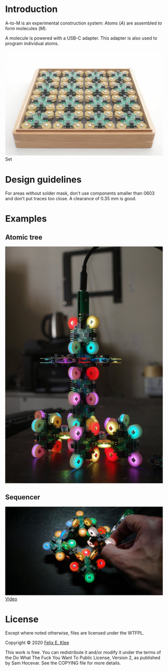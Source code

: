 Introduction
============

A-to-M is an experimental construction system: Atoms (*A*) are
assembled *to* form molecules (*M*).

A molecule is powered with a USB-C adapter. This adapter is also used
to program individual atoms.

![Set](images/set.jpg)
Set


Design guidelines
=================

For areas without solder mask, don’t use components smaller than 0603
and don’t put traces too close. A clearance of 0.35 mm is good.


Examples
========

Atomic tree
-----------

![Atomic tree](images/atomic-tree.jpg)


Sequencer
---------

[![Sequencer](images/sequencer.jpg)][1]  
[Video][1]


License
=======

Except where noted otherwise, files are licensed under the WTFPL.

Copyright © 2020 [Felix E. Klee](felix.klee@inka.de)

This work is free. You can redistribute it and/or modify it under the
terms of the Do What The Fuck You Want To Public License, Version 2,
as published by Sam Hocevar. See the COPYING file for more details.

[1]: https://archive.org/details/a-to-m-sequencer
